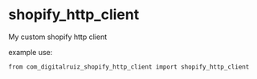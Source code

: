 # shopify_http_client 

My custom shopify http client

example use:

```
from com_digitalruiz_shopify_http_client import shopify_http_client 

```
